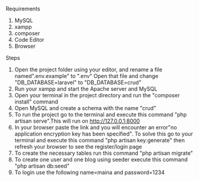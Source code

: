  Requirements
1. MySQL
2. xampp
3. composer
4. Code Editor
5. Browser

Steps
1. Open the project folder using your editor, and rename a file named".env.example" to ".env" Open that file and change "DB_DATABASE=laravel" to "DB_DATABASE=crud"
2. Run your xampp and start the Apache server and MySQL
3. Open your terminal in the project directory and run the "composer install" command
4. Open MySQL and create a schema with the name "crud"
5. To run the project go to the terminal and execute this command "php artisan serve".This will run on http://127.0.0.1:8000
6. In your browser paste the link and you will encounter an error"no application encryption key has been specified". To solve this go to your terminal and execute 
   this command "php artisan key:generate" then refresh your browser to see the register/login page
7. To create the necessary tables run this command "php artisan migrate"
8. To create one user and one blog using seeder execute this command "php artisan db:seed"
9. To login use the following name=maina and password=1234
